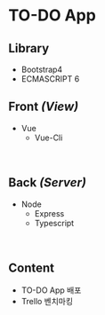 # TO-DO App

## Library
- Bootstrap4
- ECMASCRIPT 6

## Front *(View)*
- Vue
  - Vue-Cli

<br>

## Back *(Server)*
- Node
  - Express
  - Typescript

<br>

## Content
- TO-DO App 배포
- Trello 벤치마킹
